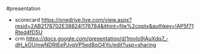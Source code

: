 #presentation 
- scorecard
https://onedrive.live.com/view.aspx?resid=2AB2178702E38824!176784&ithint=file%2cpptx&authkey=!AP5f71Rted4fD5U
- crm
https://docs.google.com/presentation/d/1mvlo9jAuXdq7_-dH_kOUmwNDRtEePJvpVP5ed8qO4Yo/edit?usp=sharing
